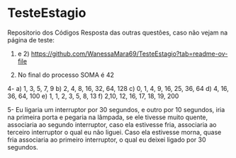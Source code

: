 # TesteEstagio
 Repositorio dos Códigos
 Resposta das outras questôes, caso não vejam na página de teste: 
 1) e 2) https://github.com/WanessaMara69/TesteEstagio?tab=readme-ov-file

3) No final do processo SOMA é 42

4- a) 1, 3, 5, 7, 9
b) 2, 4, 8, 16, 32, 64, 128
c) 0, 1, 4, 9, 16, 25, 36, 64
d)  4, 16, 36, 64, 100
e) 1, 1, 2, 3, 5, 8, 13
f) 2,10, 12, 16, 17, 18, 19, 200

5- Eu ligaria um interruptor por 30 segundos, e outro por 10 segundos, iria na primeira porta e pegaria na lâmpada, se ele tivesse muito quente, associaria ao segundo interruptor, caso ela estivesse fria, associaria ao terceiro interruptor o qual eu não liguei. Caso ela estivesse morna, quase fria associaria ao primeiro interruptor, o qual eu deixei ligado por 30 segundos. 
